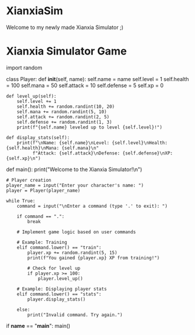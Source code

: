 # XianxiaSim
Welcome to my newly made Xianxia Simulator ;)

# Xianxia Simulator Game

import random

class Player:
    def __init__(self, name):
        self.name = name
        self.level = 1
        self.health = 100
        self.mana = 50
        self.attack = 10
        self.defense = 5
        self.xp = 0

    def level_up(self):
        self.level += 1
        self.health += random.randint(10, 20)
        self.mana += random.randint(5, 10)
        self.attack += random.randint(2, 5)
        self.defense += random.randint(1, 3)
        print(f"{self.name} leveled up to level {self.level}!")

    def display_stats(self):
        print(f"\nName: {self.name}\nLevel: {self.level}\nHealth: {self.health}\nMana: {self.mana}\n"
              f"Attack: {self.attack}\nDefense: {self.defense}\nXP: {self.xp}\n")

def main():
    print("Welcome to the Xianxia Simulator!\n")
    
    # Player creation
    player_name = input("Enter your character's name: ")
    player = Player(player_name)

    while True:
        command = input("\nEnter a command (type '.' to exit): ")

        if command == ".":
            break

        # Implement game logic based on user commands

        # Example: Training
        elif command.lower() == "train":
            player.xp += random.randint(5, 15)
            print(f"You gained {player.xp} XP from training!")

            # Check for level up
            if player.xp >= 100:
                player.level_up()

        # Example: Displaying player stats
        elif command.lower() == "stats":
            player.display_stats()

        else:
            print("Invalid command. Try again.")

if __name__ == "__main__":
    main()

